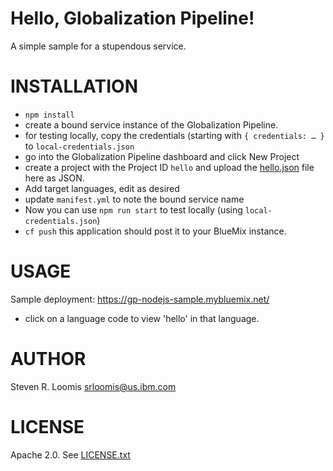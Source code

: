 Hello, Globalization Pipeline!
===
<!--
/*	
 * Copyright IBM Corp. 2015
 *
 * Licensed under the Apache License, Version 2.0 (the "License");
 * you may not use this file except in compliance with the License.
 * You may obtain a copy of the License at
 *
 * http://www.apache.org/licenses/LICENSE-2.0
 *
 * Unless required by applicable law or agreed to in writing, software
 * distributed under the License is distributed on an "AS IS" BASIS,
 * WITHOUT WARRANTIES OR CONDITIONS OF ANY KIND, either express or implied.
 * See the License for the specific language governing permissions and
 * limitations under the License.
 */
-->

A simple sample for a stupendous service.

INSTALLATION
===
* `npm install`
* create a bound service instance of the Globalization Pipeline.
 * for testing locally, copy the credentials (starting with `{ credentials: … }` to `local-credentials.json`
 * go into the Globalization Pipeline dashboard and click New Project
  * create a project with the Project ID `hello` and upload the [hello.json](hello.json) file here as JSON.
  * Add target languages, edit as desired
 * update `manifest.yml` to note the bound service name
* Now you can use `npm run start` to test locally (using `local-credentials.json`)
* `cf push` this application should post it to your BlueMix instance.

USAGE
===
Sample deployment: https://gp-nodejs-sample.mybluemix.net/

* click on a language code to view 'hello' in that language.

AUTHOR
===
Steven R. Loomis <srloomis@us.ibm.com>

LICENSE
===
Apache 2.0. See [LICENSE.txt](LICENSE.txt)
